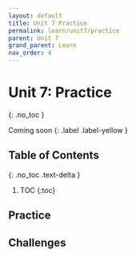 ```yaml
---
layout: default
title: Unit 7 Practice
permalink: learn/unit7/practice
parent: Unit 7
grand_parent: Learn
nav_order: 4
---
```


<!-- prettier-ignore-start -->
# Unit 7: Practice
{: .no_toc }

Coming soon
{: .label .label-yellow }

## Table of Contents
{: .no_toc .text-delta }

1. TOC
{:toc}
<!-- prettier-ignore-end -->

## Practice

## Challenges
